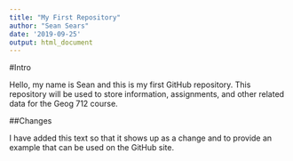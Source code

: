 ```yaml
---
title: "My First Repository"
author: "Sean Sears"
date: '2019-09-25'
output: html_document
---
```


#Intro

Hello, my name is Sean and this is my first GitHub repository. This repository will be used to store information, assignments, and other related data for the Geog 712 course.


##Changes

I have added this text so that it shows up as a change and to provide an example that can be used on the GitHub site.